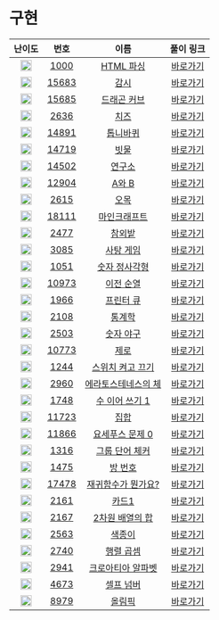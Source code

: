 # 구현

| 난이도 | 번호 | 이름 | 풀이 링크 |
| :--: | :--: | :--------------------------: | :------: |
| <img height="20px" width="20px" src="https://static.solved.ac/tier_small/13.svg"/> | [1000](https://www.acmicpc.net/problem/22859) | [HTML 파싱](https://www.acmicpc.net/problem/22859) | [바로가기](./p22859/Main.java) |
| <img height="20px" width="20px" src="https://static.solved.ac/tier_small/12.svg"/> | [15683](https://www.acmicpc.net/problem/15683) | [감시](https://www.acmicpc.net/problem/15683) | [바로가기](./p15683/Main.java) |
| <img height="20px" width="20px" src="https://static.solved.ac/tier_small/12.svg"/> | [15685](https://www.acmicpc.net/problem/15685) | [드래곤 커브](https://www.acmicpc.net/problem/15685) | [바로가기](./p15685/Main.java) |
| <img height="20px" width="20px" src="https://static.solved.ac/tier_small/12.svg"/> | [2636](https://www.acmicpc.net/problem/2636) | [치즈](https://www.acmicpc.net/problem/2636) | [바로가기](./p2636/Main.java) |
| <img height="20px" width="20px" src="https://static.solved.ac/tier_small/11.svg"/> | [14891](https://www.acmicpc.net/problem/14891) | [톱니바퀴](https://www.acmicpc.net/problem/14891) | [바로가기](./p14891/Main.java) |
| <img height="20px" width="20px" src="https://static.solved.ac/tier_small/11.svg"/> | [14719](https://www.acmicpc.net/problem/14719) | [빗물](https://www.acmicpc.net/problem/14719) | [바로가기](./p14719/Main.java) |
| <img height="20px" width="20px" src="https://static.solved.ac/tier_small/12.svg"/> | [14502](https://www.acmicpc.net/problem/14502) | [연구소](https://www.acmicpc.net/problem/14502) | [바로가기](./p14502/Main.java) |
| <img height="20px" width="20px" src="https://static.solved.ac/tier_small/11.svg"/> | [12904](https://www.acmicpc.net/problem/12904) | [A와 B](https://www.acmicpc.net/problem/12904) | [바로가기](./p12904/Main.java) |
| <img height="20px" width="20px" src="https://static.solved.ac/tier_small/10.svg"/> | [2615](https://www.acmicpc.net/problem/2615) | [오목](https://www.acmicpc.net/problem/2615) | [바로가기](./p2615/Main.java) |
| <img height="20px" width="20px" src="https://static.solved.ac/tier_small/9.svg"/> | [18111](https://www.acmicpc.net/problem/18111) | [마인크래프트](https://www.acmicpc.net/problem/18111) | [바로가기](./p18111/Main.java) |
| <img height="20px" width="20px" src="https://static.solved.ac/tier_small/9.svg"/> | [2477](https://www.acmicpc.net/problem/2477) | [참외밭](https://www.acmicpc.net/problem/2477) | [바로가기](./p2477/Main.java) |
| <img height="20px" width="20px" src="https://static.solved.ac/tier_small/9.svg"/> | [3085](https://www.acmicpc.net/problem/3085) | [사탕 게임](https://www.acmicpc.net/problem/3085) | [바로가기](./p3085/Main.java) |
| <img height="20px" width="20px" src="https://static.solved.ac/tier_small/8.svg"/> | [1051](https://www.acmicpc.net/problem/1051) | [숫자 정사각형](https://www.acmicpc.net/problem/1051) | [바로가기](./p1051/Main.java) |
| <img height="20px" width="20px" src="https://static.solved.ac/tier_small/8.svg"/> | [10973](https://www.acmicpc.net/problem/10973) | [이전 순열](https://www.acmicpc.net/problem/10973) | [바로가기](./p10973/Main.java) |
| <img height="20px" width="20px" src="https://static.solved.ac/tier_small/8.svg"/> | [1966](https://www.acmicpc.net/problem/1966) | [프린터 큐](https://www.acmicpc.net/problem/1966) | [바로가기](./p1966/Main.java) |
| <img height="20px" width="20px" src="https://static.solved.ac/tier_small/8.svg"/> | [2108](https://www.acmicpc.net/problem/2108) | [통계학](https://www.acmicpc.net/problem/2108) | [바로가기](./p2108/Main.java) |
| <img height="20px" width="20px" src="https://static.solved.ac/tier_small/8.svg"/> | [2503](https://www.acmicpc.net/problem/2503) | [숫자 야구](https://www.acmicpc.net/problem/2503) | [바로가기](./p2503/Main.java) |
| <img height="20px" width="20px" src="https://static.solved.ac/tier_small/7.svg"/> | [10773](https://www.acmicpc.net/problem/10773) | [제로](https://www.acmicpc.net/problem/10773) | [바로가기](./p10773/Main.java) |
| <img height="20px" width="20px" src="https://static.solved.ac/tier_small/7.svg"/> | [1244](https://www.acmicpc.net/problem/1244) | [스위치 켜고 끄기](https://www.acmicpc.net/problem/1244) | [바로가기](./p1244/Main.java) |
| <img height="20px" width="20px" src="https://static.solved.ac/tier_small/7.svg"/> | [2960](https://www.acmicpc.net/problem/2960) | [에라토스테네스의 체](https://www.acmicpc.net/problem/2960) | [바로가기](./p2960/Main.java) |
| <img height="20px" width="20px" src="https://static.solved.ac/tier_small/7.svg"/> | [1748](https://www.acmicpc.net/problem/1748) | [수 이어 쓰기 1](https://www.acmicpc.net/problem/1748) | [바로가기](./p1748/Main.java) |
| <img height="20px" width="20px" src="https://static.solved.ac/tier_small/6.svg"/> | [11723](https://www.acmicpc.net/problem/11723) | [집합](https://www.acmicpc.net/problem/11723) | [바로가기](./p11723/Main.java) |
| <img height="20px" width="20px" src="https://static.solved.ac/tier_small/6.svg"/> | [11866](https://www.acmicpc.net/problem/11866) | [요세푸스 문제 0](https://www.acmicpc.net/problem/11866) | [바로가기](./p11866/Main.java) |
| <img height="20px" width="20px" src="https://static.solved.ac/tier_small/6.svg"/> | [1316](https://www.acmicpc.net/problem/1316) | [그룹 단어 체커](https://www.acmicpc.net/problem/1316) | [바로가기](./p1316/Main.java) |
| <img height="20px" width="20px" src="https://static.solved.ac/tier_small/6.svg"/> | [1475](https://www.acmicpc.net/problem/1475) | [방 번호](https://www.acmicpc.net/problem/1475) | [바로가기](./p1475/Main.java) |
| <img height="20px" width="20px" src="https://static.solved.ac/tier_small/6.svg"/> | [17478](https://www.acmicpc.net/problem/17478) | [재귀함수가 뭔가요?](https://www.acmicpc.net/problem/17478) | [바로가기](./p17478/Main.java) |
| <img height="20px" width="20px" src="https://static.solved.ac/tier_small/6.svg"/> | [2161](https://www.acmicpc.net/problem/2161) | [카드1](https://www.acmicpc.net/problem/2161) | [바로가기](./p2161/Main.java) |
| <img height="20px" width="20px" src="https://static.solved.ac/tier_small/6.svg"/> | [2167](https://www.acmicpc.net/problem/2167) | [2차원 배열의 합](https://www.acmicpc.net/problem/2167) | [바로가기](./p2167/Main.java) |
| <img height="20px" width="20px" src="https://static.solved.ac/tier_small/6.svg"/> | [2563](https://www.acmicpc.net/problem/2563) | [색종이](https://www.acmicpc.net/problem/2563) | [바로가기](./p2563/Main.java) |
| <img height="20px" width="20px" src="https://static.solved.ac/tier_small/6.svg"/> | [2740](https://www.acmicpc.net/problem/2740) | [행렬 곱셈](https://www.acmicpc.net/problem/2740) | [바로가기](./p2740/Main.java) |
| <img height="20px" width="20px" src="https://static.solved.ac/tier_small/6.svg"/> | [2941](https://www.acmicpc.net/problem/2941) | [크로아티아 알파벳](https://www.acmicpc.net/problem/2941) | [바로가기](./p2941/Main.java) |
| <img height="20px" width="20px" src="https://static.solved.ac/tier_small/6.svg"/> | [4673](https://www.acmicpc.net/problem/4673) | [셀프 넘버](https://www.acmicpc.net/problem/4673) | [바로가기](./p4673/Main.java) |
| <img height="20px" width="20px" src="https://static.solved.ac/tier_small/6.svg"/> | [8979](https://www.acmicpc.net/problem/8979) | [올림픽](https://www.acmicpc.net/problem/8979) | [바로가기](./p8979/Main.java) |